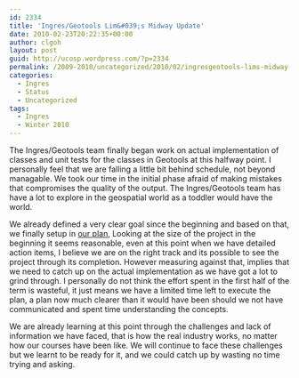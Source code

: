 ```yaml
---
id: 2334
title: 'Ingres/Geotools Lim&#039;s Midway Update'
date: 2010-02-23T20:22:35+00:00
author: clgoh
layout: post
guid: http://ucosp.wordpress.com/?p=2334
permalink: /2009-2010/uncategorized/2010/02/ingresgeotools-lims-midway-update/
categories:
  - Ingres
  - Status
  - Uncategorized
tags:
  - Ingres
  - Winter 2010
---
```

The Ingres/Geotools team finally began work on actual implementation of classes and unit tests for the classes in Geotools at this halfway point. I personally feel that we are falling a little bit behind schedule, not beyond managable. We took our time in the initial phase afraid of making mistakes that compromises the quality of the output. The Ingres/Geotools team has have a lot to explore in the geospatial world as a toddler would have the world.

We already defined a very clear goal since the beginning and based on that, we finally setup in <a href="http://community.ingres.com/wiki/IngresGeoTools" target="_blank">our plan</a>, Looking at the size of the project in the beginning it seems reasonable, even at this point when we have detailed action items, I believe we are on the right track and its possible to see the project through its completion. However measuring against that, implies that we need to catch up on the actual implementation as we have got a lot to grind through. I personally do not think the effort spent in the first half of the term is wasteful, it just means we have a limited time left to execute the plan, a plan now much clearer than it would have been should we not have communicated and spent time understanding the concepts.

We are already learning at this point through the challenges and lack of information we have faced, that is how the real industry works, no matter how our courses have been like. We will continue to face these challenges but we learnt to be ready for it, and we could catch up by wasting no time trying and asking.